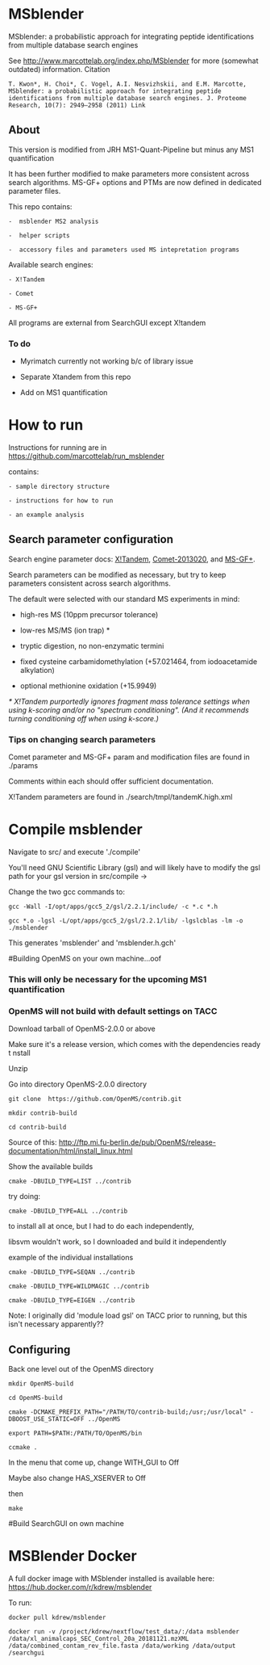 # MSblender 
MSblender: a probabilistic approach for integrating peptide identifications
from multiple database search engines
 
See http://www.marcottelab.org/index.php/MSblender for more (somewhat outdated) information.
 Citation

    T. Kwon*, H. Choi*, C. Vogel, A.I. Nesvizhskii, and E.M. Marcotte, MSblender: a probabilistic approach for integrating peptide identifications from multiple database search engines. J. Proteome Research, 10(7): 2949–2958 (2011) Link 


## About

   This version is modified from JRH MS1-Quant-Pipeline but minus any MS1 quantification
   
   It has been further modified to make parameters more consistent across search algorithms.
   MS-GF+ options and PTMs are now defined in dedicated parameter files.
   
   This repo contains:

    -  msblender MS2 analysis

    -  helper scripts

    -  accessory files and parameters used MS intepretation programs


   Available search engines:

    - X!Tandem

    - Comet

    - MS-GF+

   All programs are external from SearchGUI except X!tandem

  

### To do

   - Myrimatch currently not working b/c of library issue 
  
   - Separate Xtandem from this repo
  
   - Add on MS1 quantification
  

# How to run

   Instructions for running are in https://github.com/marcottelab/run_msblender

   contains:
 
    - sample directory structure
 
    - instructions for how to run

    - an example analysis
   
   
   ## Search parameter configuration

   Search engine parameter docs: [X!Tandem](https://www.thegpm.org/TANDEM/api/index.html), [Comet-2013020](http://comet-ms.sourceforge.net/parameters/parameters_201302/), and [MS-GF+](https://bix-lab.ucsd.edu/pages/viewpage.action?pageId=13533355).


   Search parameters can be modified as necessary, but try to keep parameters consistent across search algorithms.

   The default were selected with our standard MS experiments in mind:
   
   - high-res MS (10ppm precursor tolerance)
   
   - low-res MS/MS (ion trap) \*
   
   - tryptic digestion, no non-enzymatic termini
   
   - fixed cysteine carbamidomethylation (+57.021464, from iodoacetamide alkylation)
   
   - optional methionine oxidation (+15.9949)


   _\* X!Tandem purportedly ignores fragment mass tolerance settings when using k-scoring and/or no "spectrum conditioning". (And it recommends turning conditioning off when using k-score.)_


### Tips on changing search parameters

   Comet parameter and MS-GF+ param and modification files are found in ./params

   Comments within each should offer sufficient documentation.

   X!Tandem parameters are found in ./search/tmpl/tandemK.high.xml
 
 
# Compile msblender 

Navigate to src/ and execute './compile'

You'll need GNU Scientific Library (gsl) and will likely have to modify the gsl path for your gsl version in src/compile -> 


Change the two gcc commands to:


`gcc -Wall -I/opt/apps/gcc5_2/gsl/2.2.1/include/ -c *.c *.h`


`gcc *.o -lgsl -L/opt/apps/gcc5_2/gsl/2.2.1/lib/ -lgslcblas -lm -o ./msblender`

This generates 'msblender' and 'msblender.h.gch'


#Building OpenMS on your own machine...oof

### This will only be necessary for the upcoming MS1 quantification

### OpenMS will not build with default settings on TACC

Download tarball of OpenMS-2.0.0 or above

Make sure it's a release version, which comes with the dependencies ready t nstall

Unzip

Go into directory OpenMS-2.0.0 directory

```
git clone  https://github.com/OpenMS/contrib.git

mkdir contrib-build

cd contrib-build
```
Source of this: http://ftp.mi.fu-berlin.de/pub/OpenMS/release-documentation/html/install_linux.html


Show  the available builds

```
cmake -DBUILD_TYPE=LIST ../contrib
```


try doing: 

```
cmake -DBUILD_TYPE=ALL ../contrib
```

to install all at once, but I had to do each independently,

libsvm wouldn't work, so I downloaded and build it independently

example of the individual installations
```
cmake -DBUILD_TYPE=SEQAN ../contrib

cmake -DBUILD_TYPE=WILDMAGIC ../contrib

cmake -DBUILD_TYPE=EIGEN ../contrib
```

Note: I originally did 'module load gsl' on TACC prior to running, but this isn't necessary apparently??


## Configuring

Back one level out of the OpenMS directory

```
mkdir OpenMS-build

cd OpenMS-build

cmake -DCMAKE_PREFIX_PATH="/PATH/TO/contrib-build;/usr;/usr/local" -DBOOST_USE_STATIC=OFF ../OpenMS

export PATH=$PATH:/PATH/TO/OpenMS/bin

ccmake .
```

In the menu that come up, change WITH_GUI to Off

Maybe also change HAS_XSERVER to Off

then

```
make
```


#Build SearchGUI on own machine

# MSBlender Docker

A full docker image with MSblender installed is available here: https://hub.docker.com/r/kdrew/msblender

To run: 
```
docker pull kdrew/msblender

docker run -v /project/kdrew/nextflow/test_data/:/data msblender /data/xl_animalcaps_SEC_Control_20a_20181121.mzXML /data/combined_contam_rev_file.fasta /data/working /data/output /searchgui
```




	
